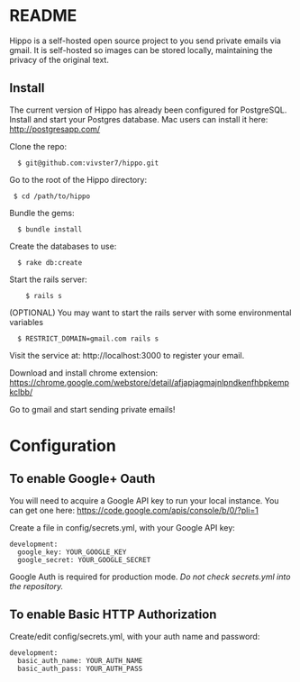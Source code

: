 # README #

Hippo is a self-hosted open source project to you send private emails via gmail. It is self-hosted so images can be stored locally, maintaining the privacy of the original text.

## Install ##

The current version of Hippo has already been configured for PostgreSQL. Install and start your Postgres database. Mac users can install it here: http://postgresapp.com/

Clone the repo:

      $ git@github.com:vivster7/hippo.git

Go to the root of the Hippo directory:

     $ cd /path/to/hippo

Bundle the gems:

      $ bundle install

Create the databases to use:

      $ rake db:create

Start the rails server:

        $ rails s

(OPTIONAL) You may want to start the rails server with some environmental variables

      $ RESTRICT_DOMAIN=gmail.com rails s

Visit the service at: http://localhost:3000 to register your email. 


Download and install chrome extension: https://chrome.google.com/webstore/detail/afjapjagmajnlpndkenfhbpkempkclbb/


Go to gmail and start sending private emails!

# Configuration #

## To enable Google+ Oauth ##

You will need to acquire a Google API key to run your local instance. 
You can get one here: https://code.google.com/apis/console/b/0/?pli=1

Create a file in config/secrets.yml, with your Google API key:

    development:
      google_key: YOUR_GOOGLE_KEY
      google_secret: YOUR_GOOGLE_SECRET

Google Auth is required for production mode.  *Do not check secrets.yml into the repository.*

## To enable Basic HTTP Authorization ##

Create/edit config/secrets.yml, with your auth name and password:

    development:
      basic_auth_name: YOUR_AUTH_NAME
      basic_auth_pass: YOUR_AUTH_PASS


